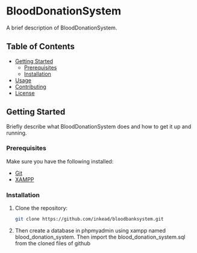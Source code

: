 # BloodDonationSystem

A brief description of BloodDonationSystem.

## Table of Contents

- [Getting Started](#getting-started)
  - [Prerequisites](#prerequisites)
  - [Installation](#installation)
- [Usage](#usage)
- [Contributing](#contributing)
- [License](#license)

## Getting Started

Briefly describe what BloodDonationSystem does and how to get it up and running.

### Prerequisites

Make sure you have the following installed:

- [Git](https://git-scm.com/)
- [XAMPP](https://www.apachefriends.org/index.html)

### Installation

1. Clone the repository:

   ```bash
   git clone https://github.com/inkead/bloodbanksystem.git
2. Then create a database in phpmyadmin using xampp named blood_donation_system. Then import the blood_donation_system.sql from the cloned files of github
